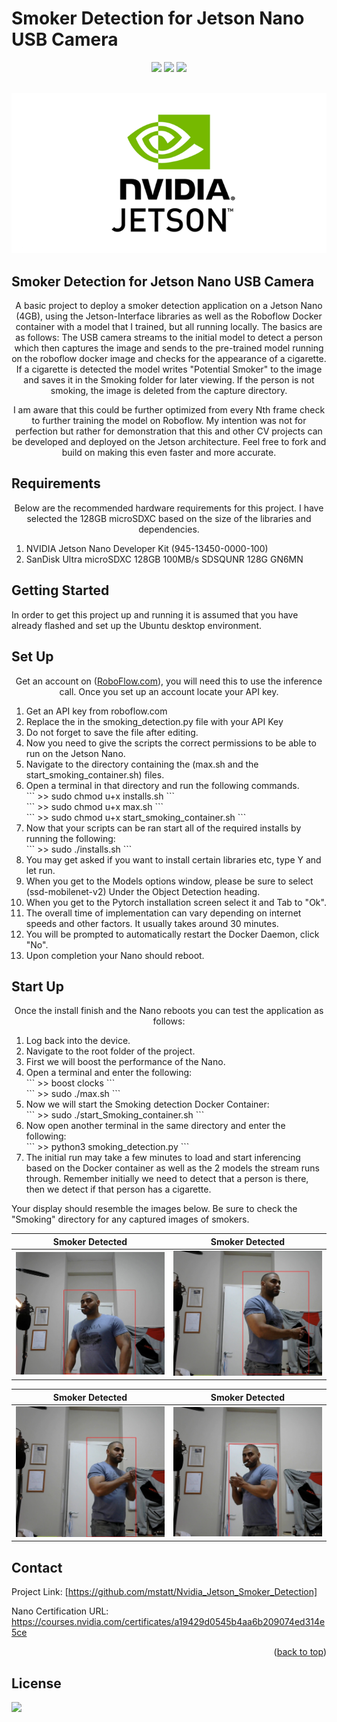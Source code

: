 # Smoker Detection for Jetson Nano USB Camera

<div id="top"></div>
<div align="center">
  
![](https://img.shields.io/badge/Language-Python-blue)
![](https://img.shields.io/badge/BASH-LINUX-brightgreen)
![](https://img.shields.io/badge/License-MIT-blue)

  
</div>



<!-- PROJECT LOGO -->
<br />
<div align="center">
  <a href="https://github.com/mstatt/Nvidia_Jetson_Smoker_Detection">
    <img src="assets/logo.png" alt="Logo" >
  </a>
</div>

## Smoker Detection for Jetson Nano USB Camera

  <p align="center">
    A basic project to deploy a smoker detection application on a Jetson Nano (4GB), using the Jetson-Interface libraries as well as the Roboflow Docker container with a model that I trained, but all running locally. The basics are as follows:
    The USB camera streams to the initial model to detect a person which then captures the image and sends to the pre-trained model running on the roboflow docker image and checks for the appearance of a cigarette. If a cigarette is detected the model writes "Potential Smoker" to the image and saves it in the Smoking folder for later viewing. If the person is not smoking, the image is deleted from the capture directory.
    <br />

  </p>
  <p align="center">
    I am aware that this could be further optimized from every Nth frame check to further training the model on Roboflow. My intention was not for perfection but rather for demonstration that this and other CV projects can be developed and deployed on the Jetson architecture. Feel free to fork and build on making this even faster and more accurate.
    <br />
  </p>


<!-- REQUIREMENTS -->
## Requirements
<p align="center">
Below are the recommended hardware requirements for this project. I have selected the 128GB microSDXC based on the size of the libraries and dependencies.
</p>
<ol>
<li>NVIDIA Jetson Nano Developer Kit (945-13450-0000-100)</li>
<li>SanDisk Ultra microSDXC 128GB 100MB/s SDSQUNR 128G GN6MN</li>
</ol>








<!-- GETTING STARTED -->
## Getting Started

In order to get this project up and running it is assumed that you have already flashed and set up the Ubuntu desktop environment.



<!-- USAGE EXAMPLES -->
## Set Up

  <p align="center">
    Get an account on (<a href="https://roboflow.com/" target="_blank">RoboFlow.com</a>), you will need this to use the inference call.
Once you set up an account locate your API key.
    <br />
    <ol>

<li> Get an API key from roboflow.com</li>
<li> Replace the <API KEY> in the smoking_detection.py file with your API Key</li>
<li> Do not forget to save the file after editing.</li>
<li> Now you need to give the scripts the correct permissions to be able to run on the Jetson Nano.</li>
<li> Navigate to the directory containing the (max.sh and the start_smoking_container.sh) files.</li>
<li> Open a terminal in that directory and run the following commands.</li>
```
>> sudo chmod u+x installs.sh
```
<br/>
```
>> sudo chmod u+x max.sh
```
  <br/>
```
>> sudo chmod u+x start_smoking_container.sh
```
<li> Now that your scripts can be ran start all of the required installs by running the following:</li>
```
>> sudo ./installs.sh
```
<li> You may get asked if you want to install certain libraries etc, type Y and let run.</li>
<li> When you get to the Models options window, please be sure to select (ssd-mobilenet-v2) Under the Object Detection heading.</li>
<li> When you get to the Pytorch installation screen select it and Tab to "Ok".</li>
<li> The overall time of implementation can vary depending on internet speeds and other factors. It usually takes around 30 minutes.</li>
<li> You will be prompted to automatically restart the Docker Daemon, click "No".</li>
<li> Upon completion your Nano should reboot.</li>
  </p>
</ol>



<!-- OUTPUT -->
## Start Up

  <p align="center">
    Once the install finish and the Nano reboots you can test the application as follows:
    <br />
    <ol>
<li> Log back into the device.</li>
<li> Navigate to the root folder of the project.</li>
<li> First we will boost the performance of the Nano.</li>
<li> Open a terminal and enter the following:</li>
```
>> boost clocks
```
<br/>
```
>> sudo ./max.sh
```
  <li> Now we will start the Smoking detection Docker Container:</li>
```
>> sudo ./start_Smoking_container.sh
  ```
<li> Now open another terminal in the same directory and enter the following:</li>
```
>> python3 smoking_detection.py
```
  <li>The initial run may take a few minutes to load and start inferencing based on the Docker container as well as the 2 models the stream runs through. Remember initially we need to detect that a person is there, then we detect if that person has a cigarette.</li>
</ol>


Your display should resemble the images below. Be sure to check the "Smoking" directory for any captured images of smokers.

Smoker Detected           |  Smoker Detected
:-------------------------:|:-------------------------:
![A1] |  ![B2]  


Smoker Detected           |  Smoker Detected
:-------------------------:|:-------------------------:
![C3] |  ![D4]  



</p>


<!-- CONTACT -->
## Contact

Project Link: [https://github.com/mstatt/Nvidia_Jetson_Smoker_Detection]

Nano Certification URL:
https://courses.nvidia.com/certificates/a19429d0545b4aa6b209074ed314e5ce



<p align="right">(<a href="#top">back to top</a>)</p>



<!-- LICENSE -->
## License

![](https://img.shields.io/badge/License-MIT-blue)



<!-- MARKDOWN LINKS & IMAGES -->
[license-shield]: assets/68747470733a2f2f696d672e736869656c64732e696f2f6769746875622f6c6963656e73652f6f74686e65696c647265772f426573742d524541444d452d54656d706c6174652e7376673f7374796c653d666f722d7468652d6261646765.svg?style=for-the-badge
[license-url]: https://github.com/mstatt/Emotion_Detection/blob/main/LICENSE.txt
[demo-url]: https://www.youtube.com/watch?v=AWB2cEKcME0

[A1]: assets/1.jpg
[B2]: assets/2.jpg
[C3]: assets/3.jpg
[D4]: assets/4.jpg
